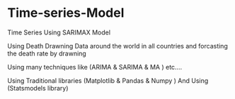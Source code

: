 # Time-series-Model
Time Series Using SARIMAX Model


Using Death Drawning Data around the world in all countries and forcasting the death rate by drawning

Using many techniques like (ARIMA & SARIMA & MA ) etc....


Using Traditional libraries (Matplotlib & Pandas & Numpy )
And Using (Statsmodels library)


